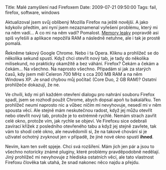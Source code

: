 Title: Malé zamyšlení nad Firefoxem
Date: 2009-07-21 09:50:00
Tags: fail, firefox, software, windows

Aktualizoval jsem svůj oblíbený Mozilla Firefox na ještě novější. A jako kdykoliv předtím, ani nyní jsem nezaznamenal vyřešení problému, který mi na něm vadí… A co mi na něm vadí? Pomalost. [Memory leaky]({filename}2008-06-15_jak-na-memory-leaky-ve-firefoxu-auto-reset-browser.md) popravdě asi spíš vyřešili a aplikace nepožířá RAM a následně netuhne, ale i tak je prostě pomalá.

Řekněme takový Google Chrome. Nebo i ta Opera. Kliknu a prohlížeč se do několika sekund spustí. Když chci otevřít nový tab, je tady do několika milisekund, no prakticky okamžitě a bez váhání. Firefox? Čekám a čekám a čekám… Na všechno. Na naprosto všechno. Připadám si jak za starých časů, kdy jsem měl Celeron 700 MHz s cca 200 MB RAM a na něm Windows XP. Je snad chybou můj počítač (Core Duo, 2 GB RAM)? Ostatní prohlížeče dokazují, že ne.

Ve chvíli, kdy mi při každém otevření dialogu pro nahrání souboru Firefox spadl, jsem se rozhodl použít Chrome, abych dopsal apoň tu bakalářku. Ten prohlížeč neumí naprosto nic a vůbec ničím mi nevyhovuje, nesedí mi v něm spousta věcí. Ale stejně mám neskutečnou radost, když jej můžu otevřít nebo otevřít nový tab, protože je to extrémně rychlé. Nemám strach zavřít celé okno, protože vím, jak rychle se objeví. Ve Firefoxu sice odebrali zavírací křížek z posledního otevřeného tabu a když jej stejně zavřete, tak vám to shodí celé okno, ale neuvědomili si, že na takové chování si je uživatel ochotný zvyknout jen v případě, že jiné nové okno spustí **ihned**.

Nevím, kam ten svět spjeje. Chci svá rozšíření. Mám jich jen pár a jsou to všechno notoricky známé pluginy, které problémy pravděpodobně nedělají. Jiný prohlížeč mi nevyhovuje z hlediska ostatních věcí, ale tato vlastnost Firefoxu člověka tak utahá, že snad nakonec něco najdu a přejdu.

